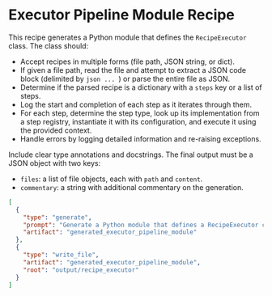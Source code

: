 # Executor Pipeline Module Recipe

This recipe generates a Python module that defines the `RecipeExecutor` class. The class should:

- Accept recipes in multiple forms (file path, JSON string, or dict).
- If given a file path, read the file and attempt to extract a JSON code block (delimited by `json ... `) or parse the entire file as JSON.
- Determine if the parsed recipe is a dictionary with a `steps` key or a list of steps.
- Log the start and completion of each step as it iterates through them.
- For each step, determine the step type, look up its implementation from a step registry, instantiate it with its configuration, and execute it using the provided context.
- Handle errors by logging detailed information and re-raising exceptions.

Include clear type annotations and docstrings. The final output must be a JSON object with two keys:

- `files`: a list of file objects, each with `path` and `content`.
- `commentary`: a string with additional commentary on the generation.

````json
[
  {
    "type": "generate",
    "prompt": "Generate a Python module that defines a RecipeExecutor class for a recipe execution framework. The class should be able to accept recipes as a file path, JSON string, or dictionary. If the input is a file path, it should read the file and attempt to extract a JSON code block (delimited by ```json ... ```). If no code block is found, it should try to parse the entire content as JSON. The recipe data should be either a dict with a 'steps' key or a list of step definitions. The RecipeExecutor should iterate over each step, logging the start and completion of each one. For every step, it should determine the step type, retrieve the corresponding implementation from a step registry, instantiate the step with its configuration, and execute it using a provided context. Include proper type annotations, docstrings, and error handling that logs and re-raises exceptions. Finally, return a JSON object with 'files' (a list of file objects with 'path' and 'content') and 'commentary' (a string with additional comments).",
    "artifact": "generated_executor_pipeline_module"
  },
  {
    "type": "write_file",
    "artifact": "generated_executor_pipeline_module",
    "root": "output/recipe_executor"
  }
]
````
